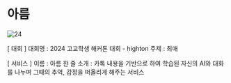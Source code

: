 # 아름

![24](https://github.com/user-attachments/assets/e5bf9151-b565-44ce-bd4f-991f6372f1d4)

[ 대회 ]
대회명 : 2024 고교학생 해커톤 대회 - highton
주제 : 최애

[ 서비스 ]
이름 : 아름
한 줄 소개 : 카톡 내용을 기반으로 하여 학습된 자신의 AI와 대화를 나누며 그때의 추억, 감정을 떠올리게 해주는 서비스

